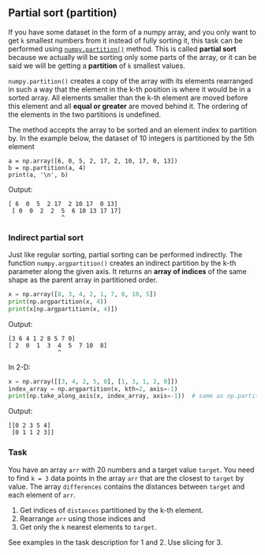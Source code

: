 ## Partial sort (partition)

If you have some dataset in the form of a numpy array, and you only want to get `k` smallest numbers from it instead of fully sorting it,
this task can be performed using [`numpy.partition()`](https://numpy.org/doc/stable/reference/generated/numpy.partition.html#numpy.partition) method.
This is called **partial sort** because we actually will be sorting only some parts of the array, or 
it can be said we will be getting a **partition** of `k` smallest values.

`numpy.partition()` creates a copy of the array with its elements rearranged in such a way that the element in the
k-th position is where it would be in a sorted array. All elements smaller than the k-th element 
are moved before this element and all **equal or greater** are moved behind it. The ordering of the elements 
in the two partitions is undefined.

The method accepts the array to be sorted and an element index to partition by.
In the example below, the dataset of 10 integers is partitioned by the 5th element

```text
a = np.array([6, 0, 5, 2, 17, 2, 10, 17, 0, 13])
b = np.partition(a, 4)
print(a, '\n', b)
```
Output:
```text
[ 6  0  5  2 17  2 10 17  0 13] 
 [ 0  0  2  2  5  6 10 13 17 17]
               ^
```
### Indirect partial sort

Just like regular sorting, partial sorting can be performed indirectly.
The function `numpy.argpartition()` creates an indirect partition by the k-th parameter along the given axis.
It returns an **array of indices** of the same shape as the parent array in partitioned order.

```python
x = np.array([8, 3, 4, 2, 1, 7, 0, 10, 5])
print(np.argpartition(x, 4))
print(x[np.argpartition(x, 4)])
```
Output:
```text
[3 6 4 1 2 8 5 7 0]
[ 2  0  1  3  4  5  7 10  8]
              ^
```
In 2-D:
```python
x = np.array([[3, 4, 2, 5, 0], [1, 3, 1, 2, 0]])
index_array = np.argpartition(x, kth=2, axis=-1)
print(np.take_along_axis(x, index_array, axis=-1))  # same as np.partition(x, kth=1)
```
Output:
```text
[[0 2 3 5 4]
 [0 1 1 2 3]]
```
### Task
You have an array `arr` with 20 numbers and a target value `target`. You need to find `k = 3` data points
in the array `arr` that are the closest to `target` by value. The array `differences` contains the distances
between `target` and each element of `arr`.
1. Get indices of `distances` partitioned by the k-th element.
2. Rearrange `arr` using those indices and
3. Get only the `k` nearest elements to `target`.

<div class="hint">See examples in the task description for 1 and 2. Use slicing for 3.</div>
